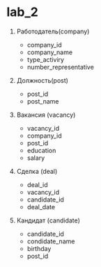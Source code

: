 # lab_2
1. Работодатель(company)
    - company_id
    - company_name
    - type_activiry
    - number_representative
2. Должность(post)
    - post_id
    - post_name

3. Вакансия (vacancy)
    - vacancy_id
    - company_id
    - post_id
    - education
    - salary
  
4. Сделка (deal)
    - deal_id
    - vacancy_id
    - candidate_id
    - deal_date
5. Кандидат (candidate)
    - candidate_id
    - condidate_name
    - birthday
    - post_id
